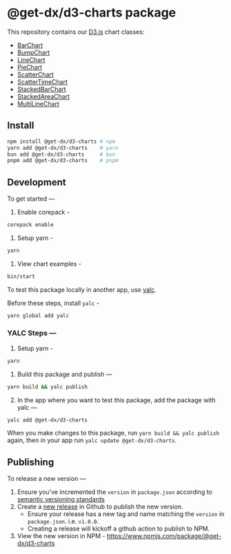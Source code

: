 # @get-dx/d3-charts package

This repository contains our [D3.js](https://d3js.org) chart classes:

- [BarChart](./docs/bar-chart.md)
- [BumpChart](./docs/bump-chart.md)
- [LineChart](./docs/line-chart.md)
- [PieChart](./docs/pie-chart.md)
- [ScatterChart](./docs/scatter-chart.md)
- [ScatterTimeChart](./docs/scatter-time-chart.md)
- [StackedBarChart](./docs/stacked-bar-chart.md)
- [StackedAreaChart](./docs/stacked-area-chart.md)
- [MultiLineChart](./docs/multi-line-chart.md)

## Install

```bash
npm install @get-dx/d3-charts # npm
yarn add @get-dx/d3-charts    # yarn
bun add @get-dx/d3-charts     # bun
pnpm add @get-dx/d3-charts    # pnpm
```

## Development

To get started —

1. Enable corepack -

```bash
corepack enable
```

1. Setup yarn -

```bash
yarn
```

1. View chart examples -

```bash
bin/start
```

To test this package locally in another app, use [yalc](https://github.com/wclr/yalc).

Before these steps, install `yalc` -

```bash
yarn global add yalc
```

### YALC Steps —

1. Setup yarn -

```bash
yarn
```

1. Build this package and publish —

```bash
yarn build && yalc publish
```

2. In the app where you want to test this package, add the package with yalc —

```bash
yalc add @get-dx/d3-charts
```

When you make changes to this package, run `yarn build && yalc publish` again, then in your app run `yalc update @get-dx/d3-charts`.

## Publishing

To release a new version —

1. Ensure you've incremented the `version` in `package.json` according to [semantic versioning standards](https://semver.org/)
1. Create a [new release](https://docs.github.com/en/repositories/releasing-projects-on-github/managing-releases-in-a-repository#creating-a-release) in Github to publish the new version.
   - Ensure your release has a new tag and name matching the `version` in `package.json`. i.e. `v1.0.0`.
   - Creating a release will kickoff a github action to publish to NPM.
1. View the new version in NPM - https://www.npmjs.com/package/@get-dx/d3-charts
